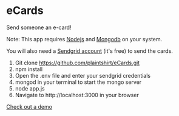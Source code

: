 eCards
========

Send someone an e-card!

Note: This app requires <a href='http://nodejs.org'>Nodejs</a> and <a href='http://docs.mongodb.org/manual/tutorial/install-mongodb-on-os-x/'>Mongodb</a> on your system.

You will also need a <a href='https://sendgrid.com'>Sendgrid account</a> (it's free) to send the cards.



1. Git clone https://github.com/plaintshirt/eCards.git
2. npm install
3. Open the .env file and enter your sendgrid credentials
4. mongod in your terminal to start the mongo server
4. node app.js
5. Navigate to http://localhost:3000 in your browser 


<a href='https://ecardsio.herokuapp.com'>Check out a demo</a>
